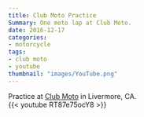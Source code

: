 ```yaml
---
title: Club Moto Practice
Summary: One moto lap at Club Moto.
date: 2016-12-17
categories:
- motorcycle
tags:
- club moto
- youtube
thumbnail: "images/YouTube.png"
---
```


Practice at [Club Moto](http://www.clubmoto.com) in Livermore, CA.
<br>
{{< youtube RT87e75ocY8 >}}
